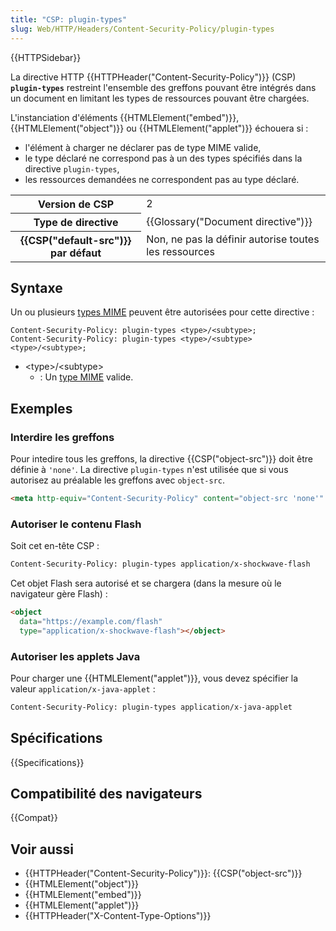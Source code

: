 ```yaml
---
title: "CSP: plugin-types"
slug: Web/HTTP/Headers/Content-Security-Policy/plugin-types
---
```


{{HTTPSidebar}}

La directive HTTP {{HTTPHeader("Content-Security-Policy")}} (CSP) **`plugin-types`** restreint l'ensemble des greffons pouvant être intégrés dans un document en limitant les types de ressources pouvant être chargées.

L'instanciation d'éléments {{HTMLElement("embed")}}, {{HTMLElement("object")}} ou {{HTMLElement("applet")}} échouera si :

- l'élément à charger ne déclarer pas de type MIME valide,
- le type déclaré ne correspond pas à un des types spécifiés dans la directive `plugin-types`,
- les ressources demandées ne correspondent pas au type déclaré.

<table class="properties">
  <tbody>
    <tr>
      <th scope="row">Version de CSP</th>
      <td>2</td>
    </tr>
    <tr>
      <th scope="row">Type de directive</th>
      <td>{{Glossary("Document directive")}}</td>
    </tr>
    <tr>
      <th scope="row">{{CSP("default-src")}} par défaut</th>
      <td>Non, ne pas la définir autorise toutes les ressources</td>
    </tr>
  </tbody>
</table>

## Syntaxe

Un ou plusieurs [types MIME](/fr/docs/Web/HTTP/Basics_of_HTTP/MIME_types) peuvent être autorisées pour cette directive :

```
Content-Security-Policy: plugin-types <type>/<subtype>;
Content-Security-Policy: plugin-types <type>/<subtype> <type>/<subtype>;
```

- \<type>/\<subtype>
  - : Un [type MIME](/fr/docs/Web/HTTP/Basics_of_HTTP/MIME_types/Complete_list_of_MIME_types) valide.

## Exemples

### Interdire les greffons

Pour intedire tous les greffons, la directive {{CSP("object-src")}} doit être définie à `'none'`. La directive `plugin-types` n'est utilisée que si vous autorisez au préalable les greffons avec `object-src`.

```html
<meta http-equiv="Content-Security-Policy" content="object-src 'none'" />
```

### Autoriser le contenu Flash

Soit cet en-tête CSP :

```bash
Content-Security-Policy: plugin-types application/x-shockwave-flash
```

Cet objet Flash sera autorisé et se chargera (dans la mesure où le navigateur gère Flash) :

```html
<object
  data="https://example.com/flash"
  type="application/x-shockwave-flash"></object>
```

### Autoriser les applets Java

Pour charger une {{HTMLElement("applet")}}, vous devez spécifier la valeur `application/x-java-applet` :

```bash
Content-Security-Policy: plugin-types application/x-java-applet
```

## Spécifications

{{Specifications}}

## Compatibilité des navigateurs

{{Compat}}

## Voir aussi

- {{HTTPHeader("Content-Security-Policy")}}: {{CSP("object-src")}}
- {{HTMLElement("object")}}
- {{HTMLElement("embed")}}
- {{HTMLElement("applet")}}
- {{HTTPHeader("X-Content-Type-Options")}}
